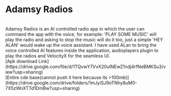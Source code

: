 # Adamsy Radios
 <br />
Adamsy Radios is an AI controlled radio app in which the user can command the app with the voice, for example: 'PLAY SOME MUSIC' will play the radio and asking to stop the music will do it too, just a simple 'HEY ALAN' would wake up the voice assistant.
I have used ALan to bring the voice controlled AI features inside the application, audioplayers plugin to play the radios and VelocityX for the seamless UI.

 <br />
[Apk download Link](https://drive.google.com/file/d/1TQvwY7VvX20ulNEwZ1ndj4rfNeBMKSu3/view?usp=sharing)
 <br /> 
[Entire cde base(cannot push it here because its >100mb)](https://drive.google.com/drive/folders/1mJyiSJ9oTNhy8uM0-7X5zWnXTTd1DmBw?usp=sharing)


 
